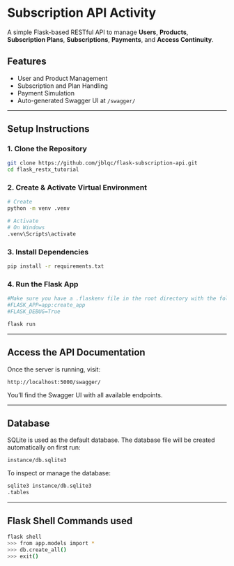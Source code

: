 # Subscription API Activity
A simple Flask-based RESTful API to manage **Users**, **Products**, **Subscription Plans**, **Subscriptions**,  **Payments**, and **Access Continuity**.
## Features
- User and Product Management
- Subscription and Plan Handling
- Payment Simulation
- Auto-generated Swagger UI at `/swagger/`

---
## Setup Instructions
### 1. Clone the Repository
```bash
git clone https://github.com/jblqc/flask-subscription-api.git
cd flask_restx_tutorial
```
### 2. Create & Activate Virtual Environment
```bash
# Create
python -m venv .venv

# Activate
# On Windows
.venv\Scripts\activate

```
### 3. Install Dependencies

```bash
pip install -r requirements.txt
```

### 4. Run the Flask App
```bash
#Make sure you have a .flaskenv file in the root directory with the following content:
#FLASK_APP=app:create_app
#FLASK_DEBUG=True

flask run

```
---

## Access the API Documentation

Once the server is running, visit:

```
http://localhost:5000/swagger/
```

You’ll find the Swagger UI with all available endpoints.

---

## Database

SQLite is used as the default database. The database file will be created automatically on first run:

```text
instance/db.sqlite3
```

To inspect or manage the database:

```bash
sqlite3 instance/db.sqlite3
.tables
```

---
##   Flask Shell Commands used

```bash
flask shell
>>> from app.models import *
>>> db.create_all()
>>> exit()
```
